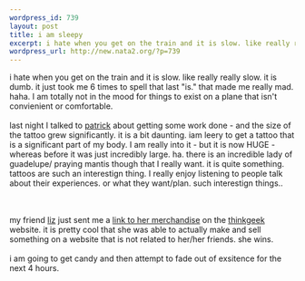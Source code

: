```yaml
--- 
wordpress_id: 739
layout: post
title: i am sleepy
excerpt: i hate when you get on the train and it is slow. like really really slow. it is dumb. it just took me 6 times to spell that last "is." that made me really mad. haha. I am totally not in the mood for things to exist on a plane that isn't convienient or comfortable. last night I talked to patrick about getting some work done - and the size of ...
wordpress_url: http://new.nata2.org/?p=739
---
```

i hate when you get on the train and it is slow. like really really slow. it is dumb. it just took me 6 times to spell that last "is." that made me really mad. haha. I am totally not in the mood for things to exist on a plane that isn't convienient or comfortable. <br/><br/>last night I talked to <a href="http://www.patrickcornolo.com/">patrick</a> about getting some work done - and the size of the tattoo grew significantly. it is a bit daunting.  iam leery to get a tattoo that is a significant part of my body. I am really into it - but it is now HUGE - whereas before it was just incredibly large. ha. there is an incredible lady of guadelupe/ praying mantis though that I really want. it is quite something. <br/>tattoos are such an interestign thing. I really enjoy listening to people talk about their experiences. or what they want/plan. such interestign things.. 

<br/><br/>my friend <a href="http://quantazelle.com/">liz</a> just sent me a <a href="http://www.thinkgeek.com/interests/valentines/67b3/">link to her merchandise</a> on the <a href="http://www.thinkgeek.com">thinkgeek</a> website. it is pretty cool that she was able to actually make and sell something on a website that is not related to her/her friends. she wins.
<br/><br/>i am going to get candy and then attempt to fade out of exsitence for the next 4 hours. 
